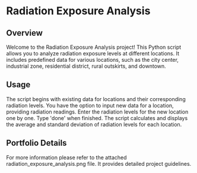 # Radiation Exposure Analysis
## Overview
Welcome to the Radiation Exposure Analysis project! This Python script allows you to analyze radiation exposure levels at different locations. It includes predefined data for various locations, such as the city center, industrial zone, residential district, rural outskirts, and downtown.

## Usage
The script begins with existing data for locations and their corresponding radiation levels.
You have the option to input new data for a location, providing radiation readings.
Enter the radiation levels for the new location one by one. Type 'done' when finished.
The script calculates and displays the average and standard deviation of radiation levels for each location.
## Portfolio Details
For more information please refer to the attached radiation_exposure_analysis.png file. It provides detailed project guidelines.
